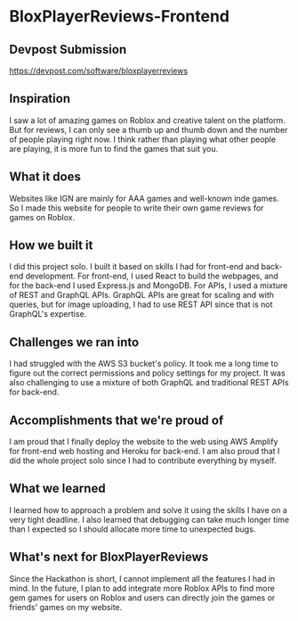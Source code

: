 # BloxPlayerReviews-Frontend

## Devpost Submission
https://devpost.com/software/bloxplayerreviews

## Inspiration
I saw a lot of amazing games on Roblox and creative talent on the platform. But for reviews, I can only see a thumb up and thumb down and the number of people playing right now. I think rather than playing what other people are playing, it is more fun to find the games that suit you. 
## What it does
Websites like IGN are mainly for AAA games and well-known inde games. So I made this website for people to write their own game reviews for games on Roblox. 
## How we built it
I did this project solo. I built it based on skills I had for front-end and back-end development. For front-end, I used React to build the webpages, and for the back-end I used Express.js and MongoDB. For APIs, I used a mixture of REST and GraphQL APIs. GraphQL APIs are great for scaling and with queries, but for image uploading, I had to use REST API since that is not GraphQL's expertise. 
## Challenges we ran into
I had struggled with the AWS S3 bucket's policy. It took me a long time to figure out the correct permissions and policy settings for my project. It was also challenging to use a mixture of both GraphQL and traditional REST APIs for back-end.
## Accomplishments that we're proud of
I am proud that I finally deploy the website to the web using AWS Amplify for front-end web hosting and Heroku for back-end. I am also proud that I did the whole project solo since I had to contribute everything by myself. 
## What we learned
I learned how to approach a problem and solve it using the skills I have on a very tight deadline. I also learned that debugging can take much longer time than I expected so I should allocate more time to unexpected bugs.
## What's next for BloxPlayerReviews
Since the Hackathon is short, I cannot implement all the features I had in mind. In the future, I plan to add integrate more Roblox APIs to find more gem games for users on Roblox and users can directly join the games or friends' games on my website.
